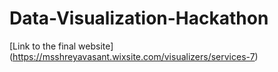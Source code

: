 # Data-Visualization-Hackathon

[Link to the final website] (https://msshreyavasant.wixsite.com/visualizers/services-7)
